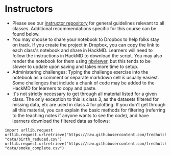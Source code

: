# Instructors

- Please see our [instructor repository](https://github.com/fredhutchio/instructors) for general guidelines relevant to all classes. Additional recommendations specific for this course can be found below.
- You may choose to share your notebook to Dropbox to help folks stay on track. If you create the project in Dropbox, you can copy the link to each class's notebook and share in HackMD. Learners will need to follow the instructions in HackMD to download the script. You may also render the notebook for them using [nbviewer](https://nbviewer.jupyter.org), but this tends to be slower to update upon saving and takes more time to setup.
- Administering challenges: Typing the challenge exercise into the notebook as a comment or separate markdown cell is usually easiest. Some challenges that include a chunk of code may be added to the HackMD for learners to copy and paste.
- It's not strictly necessary to get through all material listed for a given class. The only exception to this is class 3, as the datasets filtered for missing data, etc are used in class 4 for plotting. If you don't get through all this material, you can explain the basic methods for filtering (referring to the teaching notes if anyone wants to see the code), and have learners download the filtered data as follows:

```
import urllib.request
urllib.request.urlretrieve("https://raw.githubusercontent.com/fredhutchio/python_intro/master/extra/birth_reduced.csv", "data/birth_reduced.csv")
urllib.request.urlretrieve("https://raw.githubusercontent.com/fredhutchio/python_intro/master/extra/smoke_complete.csv", "data/smoke_complete.csv")
```
